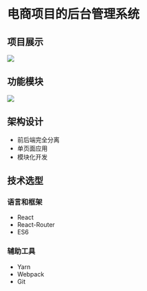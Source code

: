 # 电商项目的后台管理系统


## 项目展示

![](http://ww1.sinaimg.cn/large/6b65559dgy1g3gywp3pwdj213w0l8jsu.jpg)

## 功能模块

![](http://ww1.sinaimg.cn/large/6b65559dgy1g2jligts4ij20e00clmy6.jpg)


## 架构设计

* 前后端完全分离
* 单页面应用
* 模块化开发

## 技术选型
### 语言和框架
* React 
* React-Router
* ES6

### 辅助工具
* Yarn
* Webpack
* Git







